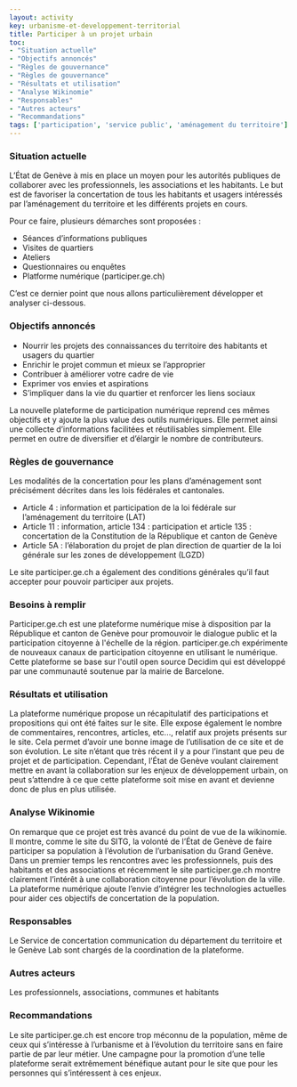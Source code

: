 ```yaml
---
layout: activity
key: urbanisme-et-developpement-territorial
title: Participer à un projet urbain
toc:
- "Situation actuelle"
- "Objectifs annoncés"
- "Règles de gouvernance"
- "Règles de gouvernance"
- "Résultats et utilisation"
- "Analyse Wikinomie"
- "Responsables"
- "Autres acteurs"
- "Recommandations"
tags: ['participation', 'service public', 'aménagement du territoire']
---
```


### Situation actuelle

L’État de Genève à mis en place un moyen pour les autorités publiques de collaborer avec les professionnels, les associations et les habitants. Le but est de favoriser la concertation de tous les habitants et usagers intéressés par l’aménagement du territoire et les différents projets en cours.

Pour ce faire, plusieurs démarches sont proposées : 

* 	Séances d’informations publiques
* 	Visites de quartiers
* 	Ateliers
* 	Questionnaires ou enquêtes
* 	Platforme numérique (participer.ge.ch)

C’est ce dernier point que nous allons particulièrement développer et analyser ci-dessous.


### Objectifs annoncés

* 	Nourrir les projets des connaissances du territoire des habitants et usagers du quartier
* 	Enrichir le projet commun et mieux se l’approprier
* 	Contribuer à améliorer votre cadre de vie
* 	Exprimer vos envies et aspirations
* 	S’impliquer dans la vie du quartier et renforcer les liens sociaux

La nouvelle plateforme de participation numérique reprend ces mêmes objectifs et y ajoute la plus value des outils numériques. Elle permet ainsi une collecte d’informations facilitées et réutilisables simplement. Elle permet en outre de diversifier et d’élargir le nombre de contributeurs. 


### Règles de gouvernance

Les modalités de la concertation pour les plans d’aménagement sont précisément décrites dans les lois fédérales et cantonales.

* 	Article 4 : information et participation de la loi fédérale sur l’aménagement du territoire (LAT)
* 	Article 11 : information, article 134 : participation et article 135 : concertation de la Constitution de la République et canton de Genève
* 	Article 5A : l’élaboration du projet de plan direction de quartier de la loi générale sur les zones de développement (LGZD)

Le site participer.ge.ch a également des conditions générales qu’il faut accepter pour pouvoir participer aux projets.


### Besoins à remplir

Participer.ge.ch est une plateforme numérique mise à disposition par la République et canton de Genève pour promouvoir le dialogue public et la participation citoyenne 
à l'échelle de la région. participer.ge.ch expérimente de nouveaux canaux de participation citoyenne en utilisant le numérique. Cette plateforme se base sur l'outil open source Decidim 
qui est développé par une communauté soutenue par la mairie de Barcelone.


### Résultats et utilisation

La plateforme numérique propose un récapitulatif des participations et propositions qui ont été faites sur le site. Elle expose également le nombre de commentaires, rencontres, articles, etc..., relatif aux projets présents sur le site. Cela permet d’avoir une bonne image de l’utilisation de ce site et de son évolution. Le site n’étant que très récent il y a pour l’instant que peu de projet et de participation. Cependant, l’État de Genève voulant clairement mettre en avant la collaboration sur les enjeux de développement urbain, on peut s’attendre à ce que cette plateforme soit mise en avant et devienne donc de plus en plus utilisée.


### Analyse Wikinomie

On remarque que ce projet est très avancé du point de vue de la wikinomie. Il montre, comme le site du SITG, la volonté de l’État de Genève de faire participer sa population à l’évolution de l’urbanisation du Grand Genève. Dans un premier temps les rencontres avec les professionnels, puis des habitants et des associations et récemment le site participer.ge.ch montre clairement l’intérêt à une collaboration citoyenne pour l’évolution de la ville. La plateforme numérique ajoute l’envie d’intégrer les technologies actuelles pour aider ces objectifs de concertation de la population.


### Responsables

Le Service de concertation communication du département du territoire et le Genève Lab sont chargés de la coordination de la plateforme.


### Autres acteurs

Les professionnels, associations, communes et habitants

### Recommandations

Le site participer.ge.ch est encore trop méconnu de la population, même de ceux qui s’intéresse à l’urbanisme et à l’évolution du territoire sans en faire partie de par leur métier. Une campagne pour la promotion d’une telle plateforme serait extrêmement bénéfique autant pour le site que pour les personnes qui s’intéressent à ces enjeux.  